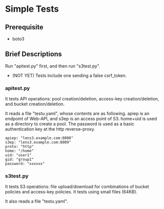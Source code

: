 # Simple Tests

## Prerequisite

* boto3

## Brief Descriptions

Run "apitest.py" first, and then run "s3test.py".

* (NOT YET) Tests include one sending a false csrf_token.

### apitest.py

It tests API operations: pool creation/deletion, access-key
creation/deletion, and bucket creation/deletion.

It reads a file "testu.yaml", whose contents are as following.  apiep
is an endpoint of Web-API, and s3ep is an access point of S3.
home+uid is used as a directory to create a pool.  The password is
used as a basic authentication key at the http reverse-proxy.

```
apiep: "lens3.example.com:8008"
s3ep: "lens3.example.com:8009"
proto: "http"
home: "/home"
uid: "user1"
gid: "group1"
password: "xxxxxx"
```

### s3test.py

It tests S3 operations: file upload/download for combinations of
bucket policies and access-key policies.  It tests using small files
(64KB).

It also reads a file "testu.yaml".
